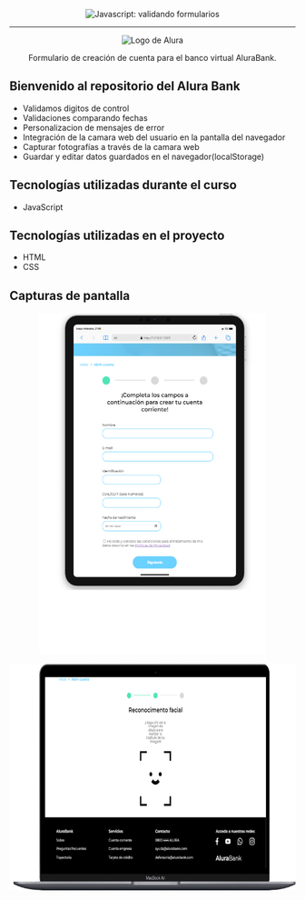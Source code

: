 <p align="center"> <img src="https://imgur.com/mIBmcEL.png" alt="Javascript: validando formularios"> </p>

<hr>

<p align="center"> <img src="https://github.com/MonicaHillman/aluraplay-requisicoes/blob/main/img/logo.png" alt="Logo de Alura"> </p>
<p align="center">Formulario de creación de cuenta para el banco virtual AluraBank.</p>

## Bienvenido al repositorio del Alura Bank 
* Validamos digitos de control
* Validaciones comparando fechas
* Personalizacion de mensajes de error
* Integración de la camara web del usuario en la pantalla del navegador
* Capturar fotografías a través de la camara web
* Guardar y editar datos guardados en el navegador(localStorage)

## Tecnologías utilizadas durante el curso
* JavaScript

## Tecnologías utilizadas en el proyecto
* HTML
* CSS

## Capturas de pantalla

<p align="center" ><img src="./img/tablet.png" alt="captura-iphone" width=400px height=600px >
</p>

<p align="center" ><img src="./img/mac__.png" alt="captura-iphone" width=600px height=400px >
</p>

